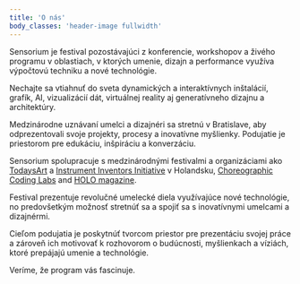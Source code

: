 ```yaml
---
title: 'O nás'
body_classes: 'header-image fullwidth'
---
```


Sensorium je festival pozostávajúci z konferencie, workshopov a živého programu v oblastiach, v ktorých umenie, dizajn a performance využíva výpočtovú techniku a nové technológie.

Nechajte sa vtiahnuť do sveta dynamických a interaktívnych inštalácií, grafík, AI, vizualizácií dát, virtuálnej reality aj generatívneho dizajnu a architektúry. 

Medzinárodne uznávaní umelci a dizajnéri sa stretnú v Bratislave, aby odprezentovali svoje projekty, procesy a inovatívne myšlienky. Podujatie je priestorom pre edukáciu, inšpiráciu a konverzáciu.

Sensorium spolupracuje s medzinárodnými festivalmi a organizáciami ako [TodaysArt](http://todaysart.nl/) a  [Instrument Inventors Initiative](https://instrumentinventors.org) v Holandsku, [Choreographic Coding Labs](http://choreographiccoding.org) and [HOLO magazine](http://holo-magazine.com).

Festival prezentuje revolučné umelecké diela využívajúce nové technológie, no predovšetkým možnosť stretnúť sa a spojiť sa s inovatívnymi umelcami a dizajnérmi. 

Cieľom podujatia je poskytnúť tvorcom priestor pre prezentáciu svojej práce a zároveň ich motivovať k rozhovorom o budúcnosti, myšlienkach a víziách, ktoré prepájajú umenie a technológie. 

Veríme, že program vás fascinuje.


